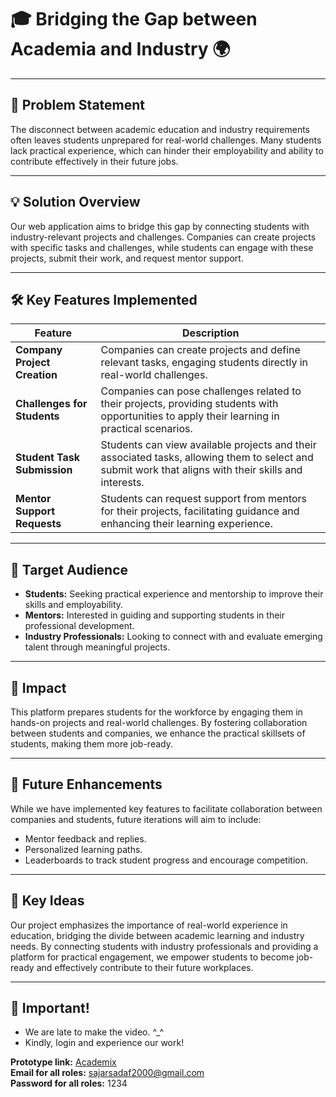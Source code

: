 # 🎓 Bridging the Gap between Academia and Industry 🌍

---

## 📜 Problem Statement
The disconnect between academic education and industry requirements often leaves students unprepared for real-world challenges. Many students lack practical experience, which can hinder their employability and ability to contribute effectively in their future jobs.

---

## 💡 Solution Overview
Our web application aims to bridge this gap by connecting students with industry-relevant projects and challenges. Companies can create projects with specific tasks and challenges, while students can engage with these projects, submit their work, and request mentor support.

---

## 🛠️ Key Features Implemented

| Feature                       | Description                                                                                         |
|-------------------------------|-----------------------------------------------------------------------------------------------------|
| **Company Project Creation**   | Companies can create projects and define relevant tasks, engaging students directly in real-world challenges. |
| **Challenges for Students**    | Companies can pose challenges related to their projects, providing students with opportunities to apply their learning in practical scenarios. |
| **Student Task Submission**    | Students can view available projects and their associated tasks, allowing them to select and submit work that aligns with their skills and interests. |
| **Mentor Support Requests**    | Students can request support from mentors for their projects, facilitating guidance and enhancing their learning experience. |

---

## 🎯 Target Audience
- **Students:** Seeking practical experience and mentorship to improve their skills and employability.
- **Mentors:** Interested in guiding and supporting students in their professional development.
- **Industry Professionals:** Looking to connect with and evaluate emerging talent through meaningful projects.

---

## 🌟 Impact
This platform prepares students for the workforce by engaging them in hands-on projects and real-world challenges. By fostering collaboration between students and companies, we enhance the practical skillsets of students, making them more job-ready.

---

## 🔮 Future Enhancements
While we have implemented key features to facilitate collaboration between companies and students, future iterations will aim to include:
- Mentor feedback and replies.
- Personalized learning paths.
- Leaderboards to track student progress and encourage competition.

---

## 💭 Key Ideas
Our project emphasizes the importance of real-world experience in education, bridging the divide between academic learning and industry needs. By connecting students with industry professionals and providing a platform for practical engagement, we empower students to become job-ready and effectively contribute to their future workplaces.

---

## 🧊 Important!
- We are late to make the video. ^_^
- Kindly, login and experience our work!

**Prototype link:** [Academix](https://academix-zcgr.onrender.com/)  
**Email for all roles:** sajarsadaf2000@gmail.com  
**Password for all roles:** 1234

